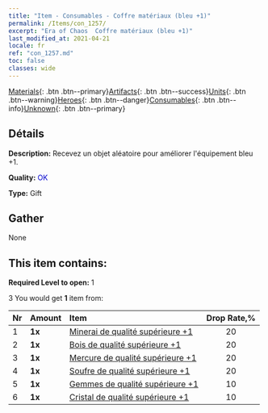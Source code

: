 ```yaml
---
title: "Item - Consumables - Coffre matériaux (bleu +1)"
permalink: /Items/con_1257/
excerpt: "Era of Chaos  Coffre matériaux (bleu +1)"
last_modified_at: 2021-04-21
locale: fr
ref: "con_1257.md"
toc: false
classes: wide
---
```

 [Materials](/fr/Items/){: .btn .btn--primary}[Artifacts](/fr/Items/Artifacts/){: .btn .btn--success}[Units](/fr/Items/Units/){: .btn .btn--warning}[Heroes](/fr/Items/Heroes/){: .btn .btn--danger}[Consumables](/fr/Items/Consumables/){: .btn .btn--info}[Unknown](/fr/Items/Unknown/){: .btn .btn--primary}

## Détails
 **Description:** Recevez un objet aléatoire pour améliorer l'équipement bleu +1.

 **Quality:** <span style="color: #0000CD">OK</span>

 **Type:** Gift

## Gather

  None

## This item contains:

 **Required Level to open:** 1

 3 You would get **1** item  from:

  | Nr | Amount |     Item    | Drop Rate,% |
  |:---|:-------|:------------|:---------:|
  | 1 |  **1x** | [Minerai de qualité supérieure +1](/fr/Items/mat_19/) | 20 | 
  | 2 |  **1x** | [Bois de qualité supérieure +1](/fr/Items/mat_20/) | 20 | 
  | 3 |  **1x** | [Mercure de qualité supérieure +1](/fr/Items/mat_21/) | 20 | 
  | 4 |  **1x** | [Soufre de qualité supérieure +1](/fr/Items/mat_22/) | 20 | 
  | 5 |  **1x** | [Gemmes de qualité supérieure +1](/fr/Items/mat_23/) | 10 | 
  | 6 |  **1x** | [Cristal de qualité supérieure +1](/fr/Items/mat_24/) | 10 | 
